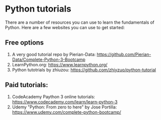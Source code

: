 # Python tutorials

There are a number of resources you can use to learn the fundamentals of
Python. Here are a few websites you can use to get started:

## Free options
  1) A very good tutorial repo by Pierian-Data: https://github.com/Pierian-Data/Complete-Python-3-Bootcamp
  2) LearnPython.org: https://www.learnpython.org/
  3) Python tutotrials by zhiuzou: https://github.com/zhiyzuo/python-tutorial

 ## Paid tutorials:
  1) CodeAcademy Paython 3 online tutorials: https://www.codecademy.com/learn/learn-python-3
  2) Udemy "Python: From zero to here" by Jose Portilla: https://www.udemy.com/complete-python-bootcamp/

